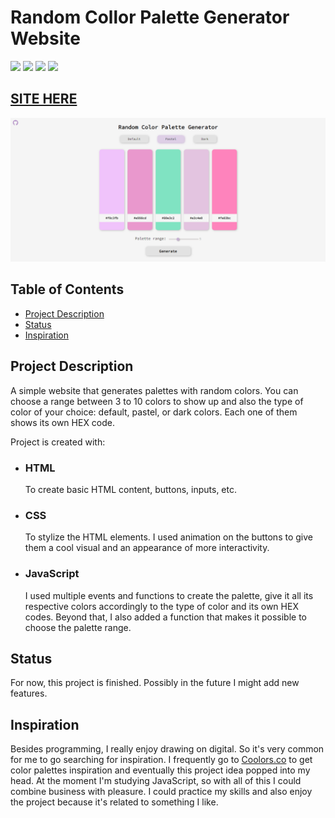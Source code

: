 # Random Collor Palette Generator Website

![](https://img.shields.io/github/forks/isabdch/random-color-palette-generator?color=%23ff87ab&style=for-the-badge)
![](https://img.shields.io/github/languages/count/isabdch/random-color-palette-generator?color=%23ff87ab&style=for-the-badge)
![](https://img.shields.io/github/repo-size/isabdch/random-color-palette-generator?color=%23ff87ab&style=for-the-badge)
![](https://img.shields.io/github/issues/isabdch/random-color-palette-generator?color=%23ff87ab&style=for-the-badge)

## [SITE HERE](https://isabdch.github.io/random-color-palette-generator/)
![](images/color-palette.png)

## Table of Contents

- [Project Description](#project-description)
- [Status](#status)
- [Inspiration](#inspiration)

## Project Description

A simple website that generates palettes with random colors. You can choose a range between 3 to 10 colors to show up and also the type of color of your choice: default, pastel, or dark colors. Each one of them shows its own HEX code.

Project is created with:

- ### HTML

  To create basic HTML content, buttons, inputs, etc.

- ### CSS

  To stylize the HTML elements. I used animation on the buttons to give them a cool visual and an appearance of more interactivity.

- ### JavaScript

  I used multiple events and functions to create the palette, give it all its respective colors accordingly to the type of color and its own HEX codes. Beyond that, I also added a function that makes it possible to choose the palette range.

## Status

For now, this project is finished. Possibly in the future I might add new features.

## Inspiration

Besides programming, I really enjoy drawing on digital. So it's very common for me to go searching for inspiration. I frequently go to [Coolors.co](https://coolors.co/) to get color palettes inspiration and eventually this project idea popped into my head. At the moment I'm studying JavaScript, so with all of this I could combine business with pleasure. I could practice my skills and also enjoy the project because it's related to something I like.
